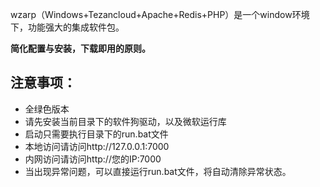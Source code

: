 
wzarp（Windows+Tezancloud+Apache+Redis+PHP）是一个window环境下，功能强大的集成软件包。

**简化配置与安装，下载即用的原则。**

## 注意事项：
- 全绿色版本<br>
- 请先安装当前目录下的软件狗驱动，以及微软运行库<br>
- 启动只需要执行目录下的run.bat文件<br>
- 本地访问请访问http://127.0.0.1:7000<br>
- 内网访问请访问http://您的IP:7000 <br>
- 当出现异常问题，可以直接运行run.bat文件，将自动清除异常状态。<br>
   

